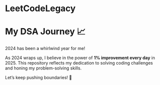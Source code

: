 # LeetCodeLegacy

# My DSA Journey 📈

2024 has been a whirlwind year for me!

As 2024 wraps up, I believe in the power of **1% improvement every day** in 2025. This repository reflects my dedication to solving coding challenges and honing my problem-solving skills. 

Let’s keep pushing boundaries! 🚀
